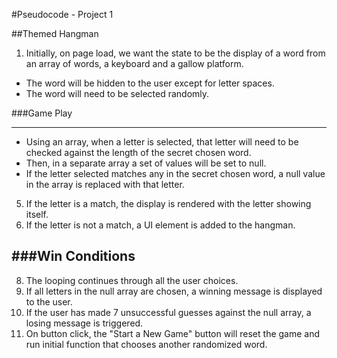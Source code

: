 #Pseudocode - Project 1

##Themed Hangman

1. Initially, on page load, we want the state to be the display of a word from an array of words, a keyboard and a gallow platform.

- The word will be hidden to the user except for letter spaces.
- The word will need to be selected randomly.


###Game Play
****

- Using an array, when a letter is selected, that letter will need to be checked against the length of the secret chosen word.
- Then, in a separate array a set of values will be set to null.
- If the letter selected matches any in the secret chosen word, a null value in the array is replaced with that letter.

5. If the letter is a match, the display is rendered with the letter showing itself.
6. If the letter is not a match, a UI element is added to the hangman.

###Win Conditions
---

8. The looping continues through all the user choices.
9. If all letters in the null array are chosen, a winning message is displayed to the user.
10. If the user has made 7 unsuccessful guesses against the null array, a losing message is triggered.
10. On button click, the "Start a New Game" button will reset the game and run initial function that chooses another randomized word.